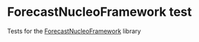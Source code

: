 # ForecastNucleoFramework test

Tests for the [ForecastNucleoFramework](https://gitlab.com/altairLab/elasticteam/forecastnucleoframework) library